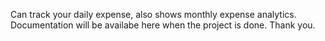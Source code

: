 
Can track your daily expense, also shows monthly expense analytics.
Documentation will be availabe here when the project is done.
Thank you.
